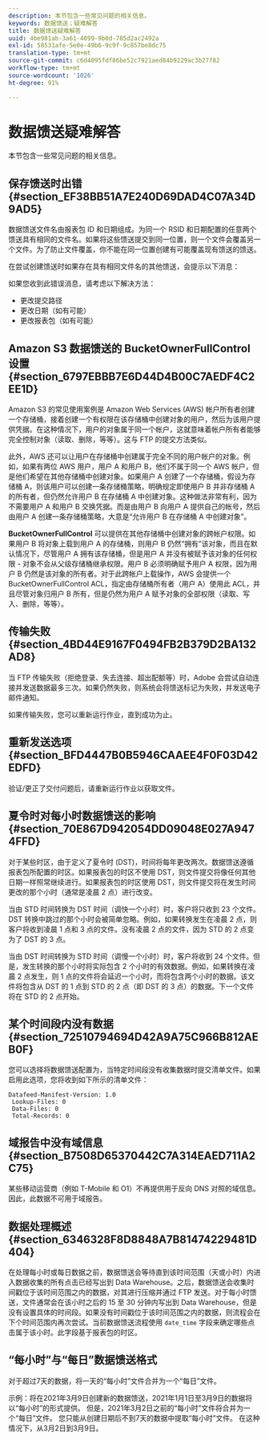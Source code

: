 ```yaml
---
description: 本节包含一些常见问题的相关信息。
keywords: 数据馈送；疑难解答
title: 数据馈送疑难解答
uuid: 4be981ab-3a61-4099-9b0d-785d2ac2492a
exl-id: 58531afe-5e0e-49b6-9c9f-9c857be8dc75
translation-type: tm+mt
source-git-commit: c6d4095fdf86be52c7921aed84b9229ac3b27f82
workflow-type: tm+mt
source-wordcount: '1026'
ht-degree: 91%

---
```


# 数据馈送疑难解答

本节包含一些常见问题的相关信息。

## 保存馈送时出错  {#section_EF38BB51A7E240D69DAD4C07A34D9AD5}

数据馈送文件名由报表包 ID 和日期组成。为同一个 RSID 和日期配置的任意两个馈送具有相同的文件名。如果将这些馈送提交到同一位置，则一个文件会覆盖另一个文件。为了防止文件覆盖，你不能在同一位置创建有可能覆盖现有馈送的馈送。

在尝试创建馈送时如果存在具有相同文件名的其他馈送，会提示以下消息：

如果您收到此错误消息，请考虑以下解决方法：

* 更改提交路径
* 更改日期（如有可能）
* 更改报表包（如有可能）

## Amazon S3 数据馈送的 BucketOwnerFullControl 设置  {#section_6797EBBB7E6D44D4B00C7AEDF4C2EE1D}

Amazon S3 的常见使用案例是 Amazon Web Services (AWS) 帐户所有者创建一个存储桶，接着创建一个有权限在该存储桶中创建对象的用户，然后为该用户提供凭据。在这种情况下，用户的对象属于同一个帐户，这就意味着帐户所有者能够完全控制对象（读取、删除，等等）。这与 FTP 的提交方法类似。

此外，AWS 还可以让用户在存储桶中创建属于完全不同的用户帐户的对象。例如，如果有两位 AWS 用户，用户 A 和用户 B，他们不属于同一个 AWS 帐户，但是他们希望在其他存储桶中创建对象。如果用户 A 创建了一个存储桶，假设为存储桶 A，则该用户可以创建一条存储桶策略，明确规定即使用户 B 并非存储桶 A 的所有者，但仍然允许用户 B 在存储桶 A 中创建对象。这种做法非常有利，因为不需要用户 A 和用户 B 交换凭据。而是由用户 B 向用户 A 提供自己的帐号，然后由用户 A 创建一条存储桶策略，大意是“允许用户 B 在存储桶 A 中创建对象”。

**BucketOwnerFullControl** 可以提供在其他存储桶中创建对象的跨帐户权限。如果用户 B 将对象上载到用户 A 的存储桶，则用户 B 仍然“拥有”该对象，而且在默认情况下，尽管用户 A 拥有该存储桶，但是用户 A 并没有被赋予该对象的任何权限 - 对象不会从父级存储桶继承权限。用户 B 必须明确赋予用户 A 权限，因为用户 B 仍然是该对象的所有者。对于此跨帐户上载操作，AWS 会提供一个 BucketOwnerFullControl ACL，指定由存储桶所有者（用户 A）使用此 ACL，并且尽管对象归用户 B 所有，但是仍然为用户 A 赋予对象的全部权限（读取、写入、删除，等等）。

## 传输失败 {#section_4BD44E9167F0494FB2B379D2BA132AD8}

当 FTP 传输失败（拒绝登录、失去连接、超出配额等）时，Adobe 会尝试自动连接并发送数据最多三次。如果仍然失败，则系统会将馈送标记为失败，并发送电子邮件通知。

如果传输失败，您可以重新运行作业，直到成功为止。

## 重新发送选项 {#section_BFD4447B0B5946CAAEE4F0F03D42EDFD}

验证/更正了交付问题后，请重新运行作业以获取文件。

## 夏令时对每小时数据馈送的影响 {#section_70E867D942054DD09048E027A9474FFD}

对于某些时区，由于定义了夏令时 (DST)，时间将每年更改两次。数据馈送遵循报表包所配置的时区。如果报表包的时区不使用 DST，则文件提交将像任何其他日期一样照常继续进行。如果报表包的时区使用 DST，则文件提交将在发生时间更改的那个小时（通常是凌晨 2 点）进行改变。

当由 STD 时间转换为 DST 时间（调快一个小时）时，客户将只收到 23 个文件。DST 转换中跳过的那个小时会被简单忽略。例如，如果转换发生在凌晨 2 点，则客户将收到凌晨 1 点和 3 点的文件。没有凌晨 2 点的文件，因为 STD 的 2 点变为了 DST 的 3 点。

当由 DST 时间转换为 STD 时间（调慢一个小时）时，客户将收到 24 个文件。但是，发生转换的那个小时将实际包含 2 个小时的有效数据。例如，如果转换在凌晨 2 点发生，则 1 点的文件将会延迟一个小时，而将包含两个小时的数据。该文件将包含从 DST 的 1 点到 STD 的 2 点（即 DST 的 3 点）的数据。下一个文件将在 STD 的 2 点开始。

## 某个时间段内没有数据  {#section_72510794694D42A9A75C966B812AEB0F}

您可以选择将数据馈送配置为，当特定时间段没有收集数据时提交清单文件。如果启用此选项，您将收到如下所示的清单文件：

```text
Datafeed-Manifest-Version: 1.0
 Lookup-Files: 0
 Data-Files: 0
 Total-Records: 0
```

## 域报告中没有域信息  {#section_B7508D65370442C7A314EAED711A2C75}

某些移动运营商（例如 T-Mobile 和 O1）不再提供用于反向 DNS 对照的域信息。因此，此数据不可用于域报告。

## 数据处理概述 {#section_6346328F8D8848A7B81474229481D404}

在处理每小时或每日数据之前，数据馈送会等待直到该时间范围（天或小时）内进入数据收集的所有点击已经写出到 Data Warehouse。之后，数据馈送会收集时间戳位于该时间范围之内的数据，对其进行压缩并通过 FTP 发送。对于每小时馈送，文件通常会在该小时之后的 15 至 30 分钟内写出到 Data Warehouse，但是没有设置具体的时间段。如果没有时间戳位于该时间范围之内的数据，则流程会在下个时间范围内再次尝试。当前数据馈送流程使用 `date_time` 字段来确定哪些点击属于该小时。此字段基于报表包的时区。

## “每小时”与“每日”数据馈送格式

对于超过7天的数据，将一天的“每小时”文件合并为一个“每日”文件。

示例：将在2021年3月9日创建新的数据馈送，2021年1月1日至3月9日的数据将以“每小时”的形式提供。 但是，2021年3月2日之前的“每小时”文件将合并为一个“每日”文件。 您只能从创建日期后不到7天的数据中提取“每小时”文件。 在这种情况下，从3月2日到3月9日。